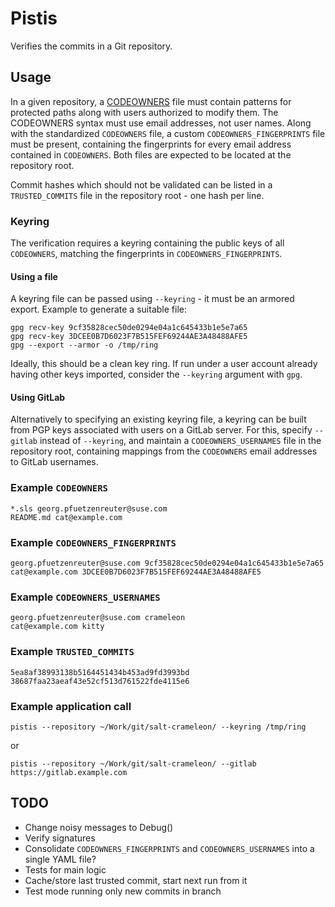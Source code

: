 # Pistis

Verifies the commits in a Git repository.

## Usage

In a given repository, a [CODEOWNERS](https://docs.github.com/en/repositories/managing-your-repositorys-settings-and-features/customizing-your-repository/about-code-owners) file must contain patterns for protected paths along with users authorized to modify them. The CODEOWNERS syntax must use email addresses, not user names.
Along with the standardized `CODEOWNERS` file, a custom `CODEOWNERS_FINGERPRINTS` file must be present, containing the fingerprints for every email address contained in `CODEOWNERS`.
Both files are expected to be located at the repository root.

Commit hashes which should not be validated can be listed in a `TRUSTED_COMMITS` file in the repository root - one hash per line.

### Keyring

The verification requires a keyring containing the public keys of all `CODEOWNERS`, matching the fingerprints in `CODEOWNERS_FINGERPRINTS`.

#### Using a file

A keyring file can be passed using `--keyring` - it must be an armored export. Example to generate a suitable file:

```
gpg recv-key 9cf35828cec50de0294e04a1c645433b1e5e7a65
gpg recv-key 3DCEE0B7D6023F7B515FEF69244AE3A48488AFE5
gpg --export --armor -o /tmp/ring
```

Ideally, this should be a clean key ring. If run under a user account already having other keys imported, consider the `--keyring` argument with `gpg`.

#### Using GitLab

Alternatively to specifying an existing keyring file, a keyring can be built from PGP keys associated with users on a GitLab server.
For this, specify `--gitlab` instead of `--keyring`, and maintain a `CODEOWNERS_USERNAMES` file in the repository root, containing mappings from the `CODEOWNERS` email addresses to GitLab usernames.

### Example `CODEOWNERS`

```
*.sls georg.pfuetzenreuter@suse.com
README.md cat@example.com
```

### Example `CODEOWNERS_FINGERPRINTS`

```
georg.pfuetzenreuter@suse.com 9cf35828cec50de0294e04a1c645433b1e5e7a65
cat@example.com 3DCEE0B7D6023F7B515FEF69244AE3A48488AFE5
```

### Example `CODEOWNERS_USERNAMES`

```
georg.pfuetzenreuter@suse.com crameleon
cat@example.com kitty
```

### Example `TRUSTED_COMMITS`

```
5ea8af38993138b5164451434b453ad9fd3993bd
38687faa23aeaf43e52cf513d761522fde4115e6
```

### Example application call

```
pistis --repository ~/Work/git/salt-crameleon/ --keyring /tmp/ring
```

or

```
pistis --repository ~/Work/git/salt-crameleon/ --gitlab https://gitlab.example.com
```

## TODO

- Change noisy messages to Debug()
- Verify signatures
- Consolidate `CODEOWNERS_FINGERPRINTS` and `CODEOWNERS_USERNAMES` into a single YAML file?
- Tests for main logic
- Cache/store last trusted commit, start next run from it
- Test mode running only new commits in branch
